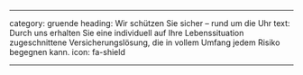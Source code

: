 ---

category: gruende
heading: Wir schützen Sie sicher – rund um die Uhr <span class="caret"></span>
text: Durch uns erhalten Sie eine individuell auf Ihre Lebenssituation zugeschnittene Versicherungslösung, die in vollem Umfang jedem Risiko begegnen kann.
icon: fa-shield

---